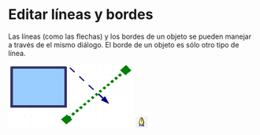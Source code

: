 
# Editar líneas y bordes

Las líneas (como las flechas) y los bordes de un objeto se pueden manejar a través de el mismo diálogo. El borde de un objeto es sólo otro tipo de línea.

![](img/Captura_de_pantalla_2016-11-30_a_las_15.32.13.png)
![](img/Captura_de_pantalla_2016-11-30_a_las_15.31.42.png)
